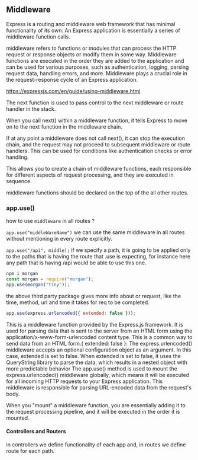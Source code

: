 ## Middleware

Express is a routing and middleware web framework that has minimal functionality of its own: An Express application is essentially a series of middleware function calls.

middleware refers to functions or modules that can process the HTTP request or response objects or modify them in some way. Middleware functions are executed in the order they are added to the application and can be used for various purposes, such as authentication, logging, parsing request data, handling errors, and more. Middleware plays a crucial role in the request-response cycle of an Express application.

https://expressjs.com/en/guide/using-middleware.html

The next function is used to pass control to the next middleware or route handler in the stack.

When you call next() within a middleware function, it tells Express to move on to the next function in the middleware chain.

If at any point a middleware does not call next(), it can stop the execution chain, and the request may not proceed to subsequent middleware or route handlers. This can be used for conditions like authentication checks or error handling.

This allows you to create a chain of middleware functions, each responsible for different aspects of request processing, and they are executed in sequence.

middleware functions should be declared on the top of the all other routes.

### app.use()

how to use `middleware` in all routes ?

`app.use("middleWareName")` we can use the same middleware in all routes without mentioning in every route explicitly.

`app.use("/api", middle);`
if we specify a path, it is going to be applied only to the paths that is having the route that .use is expecting, for instance here any path that is having /api would be able to use this one.

```js
npm i morgan
const morgan = require("morgan");
app.use(morgan("tiny"));
```

the above third party package gives more info about or request, like the time, method, url and time it takes for req to be completed.

```js
app.use(express.urlencoded({ extended: false }));
```

This is a middleware function provided by the Express.js framework. It is used for parsing data that is sent to the server from an HTML form using the application/x-www-form-urlencoded content type. This is a common way to send data from an HTML form.{ extended: false }: The express.urlencoded() middleware accepts an optional configuration object as an argument. In this case, extended is set to false. When extended is set to false, it uses the QueryString library to parse the data, which results in a nested object with more predictable behavior
The app.use() method is used to mount the express.urlencoded() middleware globally, which means it will be executed for all incoming HTTP requests to your Express application. This middleware is responsible for parsing URL-encoded data from the request's body.

When you "mount" a middleware function, you are essentially adding it to the request processing pipeline, and it will be executed in the order it is mounted.

#### Controllers and Routers

in controllers we define functionality of each app and, in routes we define route for each path.
